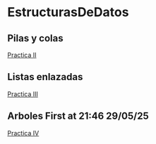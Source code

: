 # EstructurasDeDatos

## Pilas y colas

[Practica II](https://docs.google.com/document/d/1BrddJrWobWnu3vTMN2YjcNIsVcC2gcU3t0oh5taDzSY/edit?tab=t.0)

## Listas enlazadas

[Practica III](https://docs.google.com/document/d/1DeZr-VBORVgZLYPK5mUpipVx10OtikfowIlbaC2p8o4/edit?tab=t.0#heading=h.8rbmukjdps5b)


## Arboles First at 21:46 29/05/25

[Practica IV](https://docs.google.com/document/d/1NwBA4At8NQVJhuaLYHZ5x5lRj3BXzLYp80emxZSYIMM/edit?tab=t.0#heading=h.tb1h2k6nl4m9)